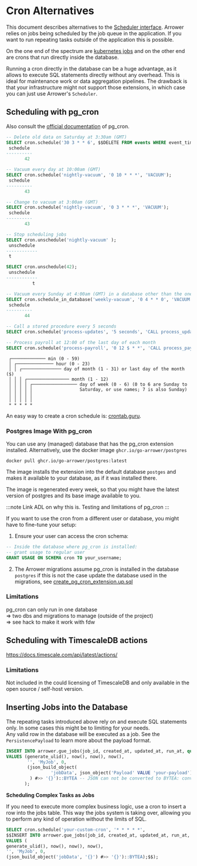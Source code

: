 ---
---

# Cron Alternatives
This document describes alternatives to the [Scheduler interface](../jobs#repeating-tasks). 
Arrower relies on jobs being scheduled by the job queue in the application.
If you want to run repeating tasks outside of the application this is possible.

On the one end of the spectrum are [kubernetes jobs](https://kubernetes.io/docs/concepts/workloads/controllers/job/)
and on the other end are crons that run directly inside the database.

Running a cron directly in the database can be a huge advantage,
as it allows to execute SQL statements directly without any overhead.
This is ideal for maintenance work or data aggregation pipelines.
The drawback is that your infrastructure might not support those extensions, 
in which case you can just use Arrower's `Scheduler`.




## Scheduling with pg_cron
Also consult the [official documentation](https://github.com/citusdata/pg_cron) of pg_cron.

```sql
-- Delete old data on Saturday at 3:30am (GMT)
SELECT cron.schedule('30 3 * * 6', $$DELETE FROM events WHERE event_time < now() - interval '1 week'$$);
 schedule
----------
       42

-- Vacuum every day at 10:00am (GMT)
SELECT cron.schedule('nightly-vacuum', '0 10 * * *', 'VACUUM');
 schedule
----------
       43

-- Change to vacuum at 3:00am (GMT)
SELECT cron.schedule('nightly-vacuum', '0 3 * * *', 'VACUUM');
 schedule
----------
       43

-- Stop scheduling jobs
SELECT cron.unschedule('nightly-vacuum' );
 unschedule 
------------
 t

SELECT cron.unschedule(42);
 unschedule
------------
          t

-- Vacuum every Sunday at 4:00am (GMT) in a database other than the one pg_cron is installed in
SELECT cron.schedule_in_database('weekly-vacuum', '0 4 * * 0', 'VACUUM', 'some_other_database');
 schedule
----------
       44

-- Call a stored procedure every 5 seconds
SELECT cron.schedule('process-updates', '5 seconds', 'CALL process_updates()');

-- Process payroll at 12:00 of the last day of each month
SELECT cron.schedule('process-payroll', '0 12 $ * *', 'CALL process_payroll()');
```

```
 ┌───────────── min (0 - 59)
 │ ┌────────────── hour (0 - 23)
 │ │ ┌─────────────── day of month (1 - 31) or last day of the month ($)
 │ │ │ ┌──────────────── month (1 - 12)
 │ │ │ │ ┌───────────────── day of week (0 - 6) (0 to 6 are Sunday to
 │ │ │ │ │                  Saturday, or use names; 7 is also Sunday)
 │ │ │ │ │
 │ │ │ │ │
 * * * * *
```

An easy way to create a cron schedule is: [crontab.guru](http://crontab.guru/).




### Postgres Image With pg_cron

You can use any (managed) database that has the pg_cron extension installed.
Alternatively, use the docker image `ghcr.io/go-arrower/postgres`

```shell
docker pull ghcr.io/go-arrower/postgres:latest
```

The image installs the extension into the default database `postges` and makes it available to your database,
as if it was installed there.

The image is regenerated every week, so that you might have the latest version of postgres and its base image available to you.

:::note
Link ADL on why this is.
Testing and limitations of pg_cron
:::

If you want to use the cron from a different user or database, you might have to fine-tune your setup:
1. Ensure your user can access the cron schema:
```sql
-- Inside the database where pg_cron is installed:
-- grant usage to regular user
GRANT USAGE ON SCHEMA cron TO your_username;
```
2. The Arrower migrations assume pg_cron is installed in the database `postgres` if this is not the case
   update the database used in the migrations, see [create_pg_cron_extension.up.sql](https://github.com/go-arrower/arrower/blob/master/postgres/migrations/000003_create_pg_cron_extension.up.sql)


### Limitations
pg_cron can only run in one database\
=> two dbs and migrations to manage (outside of the project)\
=> see hack to make it work with fdw




## Scheduling with TimescaleDB actions
https://docs.timescale.com/api/latest/actions/


### Limitations
Not included in the could licensing of TimescaleDB and only available in
the open source / self-host version.




## Inserting Jobs into the Database
The repeating tasks introduced above rely on and execute SQL statements only.
In some cases this might be to limiting for your needs.\
Any valid row in the database will be executed as a job. 
See the `PersistencePayload` to learn more about the payload format. 

```sql
INSERT INTO arrower.gue_jobs(job_id, created_at, updated_at, run_at, queue, job_type, priority, args)
VALUES (generate_ulid(), now(), now(), now(),
        '', 'MyJob', 0,
        (json_build_object(
                 'jobData', json_object('Payload' VALUE 'your-payload')
         ) #>> '{}')::BYTEA -- JSON can not be converted to BYTEA: convert to TEXT first via #>> Get JSON object at specified path as text
       );
``` 

**Scheduling Complex Tasks as Jobs**

If you need to execute more complex business logic, use a cron to insert a row into the jobs table.
This way the jobs system is taking over,
allowing you to perform any kind of operation without the limits of SQL.

```sql
SELECT cron.schedule('your-custom-cron', '* * * * *',
$$INSERT INTO arrower.gue_jobs(job_id, created_at, updated_at, run_at, queue, job_type, priority, args)
VALUES (
generate_ulid(), now(), now(), now(),
'', 'MyJob', 0,
(json_build_object('jobData', '{}') #>> '{}')::BYTEA);$$);
```
